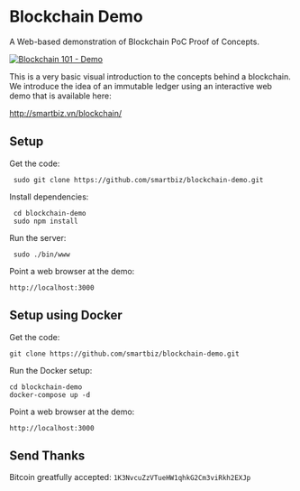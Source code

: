 # Blockchain Demo
A Web-based demonstration of Blockchain PoC Proof of Concepts.

[![Blockchain 101 - Demo](https://img.youtube.com/vi/_160oMzblY8/0.jpg)](https://www.youtube.com/watch?v=_160oMzblY8)

This is a very basic visual introduction to the concepts behind a blockchain. We introduce 
the idea of an immutable ledger using an interactive web demo that is available here:

http://smartbiz.vn/blockchain/

## Setup
Get the code:

```
 sudo git clone https://github.com/smartbiz/blockchain-demo.git
```

Install dependencies:

```
 cd blockchain-demo
 sudo npm install
```
Run the server:

```
 sudo ./bin/www
```

Point a web browser at the demo:

```
http://localhost:3000
```

## Setup using Docker

Get the code:

```
git clone https://github.com/smartbiz/blockchain-demo.git
```

Run the Docker setup:

```
cd blockchain-demo
docker-compose up -d
```

Point a web browser at the demo:

```
http://localhost:3000
```

## Send Thanks
Bitcoin greatfully accepted: `1K3NvcuZzVTueHW1qhkG2Cm3viRkh2EXJp`
